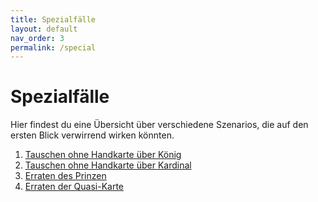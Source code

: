 ```yaml
---
title: Spezialfälle
layout: default
nav_order: 3
permalink: /special
---
```


# Spezialfälle

Hier findest du eine Übersicht über verschiedene Szenarios, die auf den ersten
Blick verwirrend wirken könnten.

1. [Tauschen ohne Handkarte über König](king-swap)
2. [Tauschen ohne Handkarte über Kardinal](kardinal-swap)
3. [Erraten des Prinzen](prince-guessing)
4. [Erraten der Quasi-Karte](quasi-guessing)
